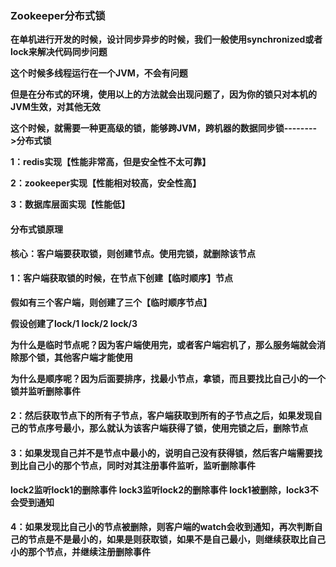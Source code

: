 ### Zookeeper分布式锁



**在单机进行开发的时候，设计同步异步的时候，我们一般使用synchronized或者lock来解决代码同步问题**

**这个时候多线程运行在一个JVM，不会有问题**

**但是在分布式的环境，使用以上的方法就会出现问题了，因为你的锁只对本机的JVM生效，对其他无效**

**这个时候，就需要一种更高级的锁，能够跨JVM，跨机器的数据同步锁-------->分布式锁**



**1：redis实现【性能非常高，但是安全性不太可靠】**

**2：zookeeper实现【性能相对较高，安全性高】**

**3：数据库层面实现【性能低】**





#### 分布式锁原理

**核心：客户端要获取锁，则创建节点。使用完锁，就删除该节点**



#### **1：客户端获取锁的时候，在节点下创建【临时顺序】节点**

**假如有三个客户端，则创建了三个【临时顺序节点】**

**假设创建了lock/1    lock/2   lock/3**

**为什么是临时节点呢？因为客户端使用完，或者客户端宕机了，那么服务端就会消除那个锁，其他客户端才能使用**

**为什么是顺序呢？因为后面要排序，找最小节点，拿锁，而且要找比自己小的一个锁并监听删除事件**



#### **2：然后获取节点下的所有子节点，客户端获取到所有的子节点之后，如果发现自己的节点序号最小，那么就认为该客户端获得了锁，使用完锁之后，删除节点**



#### 3：如果发现自己并不是节点中最小的，说明自己没有获得锁，然后客户端需要找到比自己小的那个节点，同时对其注册事件监听，监听删除事件

**lock2监听lock1的删除事件     lock3监听lock2的删除事件    lock1被删除，lock3不会受到通知**  



#### 4：如果发现比自己小的节点被删除，则客户端的watch会收到通知，再次判断自己的节点是不是最小的，如果是则获取锁，如果不是自己最小，则继续获取比自己小的那个节点，并继续注册删除事件